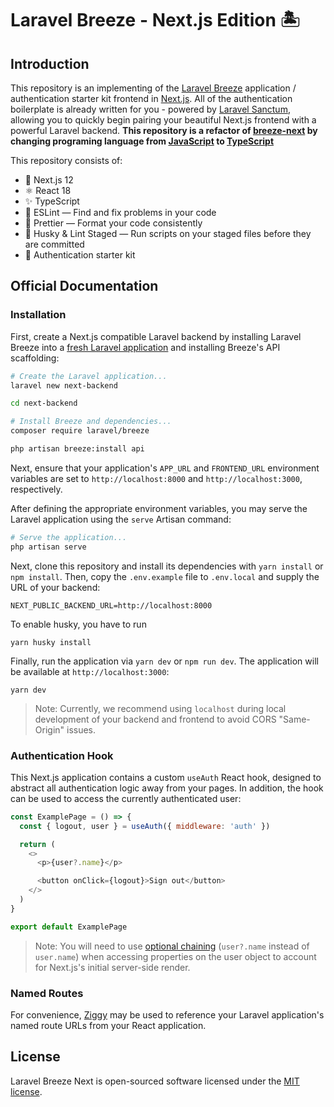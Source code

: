 # Laravel Breeze - Next.js Edition 🏝️

## Introduction

This repository is an implementing of the [Laravel Breeze](https://laravel.com/docs/starter-kits) application / authentication starter kit frontend in [Next.js](https://nextjs.org). All of the authentication boilerplate is already written for you - powered by [Laravel Sanctum](https://laravel.com/docs/sanctum), allowing you to quickly begin pairing your beautiful Next.js frontend with a powerful Laravel backend.
**This repository is a refactor of [breeze-next](https://github.com/laravel/breeze-next) by changing programing language from [JavaScript](https://www.javascript.com/) to [TypeScript](https://www.typescriptlang.org/)**

This repository consists of:

- 🔼 Next.js 12
- ⚛️ React 18
- ✨ TypeScript
- 📏 ESLint — Find and fix problems in your code
- 💖 Prettier — Format your code consistently
- 🐶 Husky & Lint Staged — Run scripts on your staged files before they are committed
- 🔑 Authentication starter kit

## Official Documentation

### Installation

First, create a Next.js compatible Laravel backend by installing Laravel Breeze into a [fresh Laravel application](https://laravel.com/docs/installation) and installing Breeze's API scaffolding:

```bash
# Create the Laravel application...
laravel new next-backend

cd next-backend

# Install Breeze and dependencies...
composer require laravel/breeze

php artisan breeze:install api
```

Next, ensure that your application's `APP_URL` and `FRONTEND_URL` environment variables are set to `http://localhost:8000` and `http://localhost:3000`, respectively.

After defining the appropriate environment variables, you may serve the Laravel application using the `serve` Artisan command:

```bash
# Serve the application...
php artisan serve
```

Next, clone this repository and install its dependencies with `yarn install` or `npm install`. Then, copy the `.env.example` file to `.env.local` and supply the URL of your backend:

```
NEXT_PUBLIC_BACKEND_URL=http://localhost:8000
```

To enable husky, you have to run

```
yarn husky install
```

Finally, run the application via `yarn dev` or `npm run dev`. The application will be available at `http://localhost:3000`:

```
yarn dev
```

> Note: Currently, we recommend using `localhost` during local development of your backend and frontend to avoid CORS "Same-Origin" issues.

### Authentication Hook

This Next.js application contains a custom `useAuth` React hook, designed to abstract all authentication logic away from your pages. In addition, the hook can be used to access the currently authenticated user:

```js
const ExamplePage = () => {
  const { logout, user } = useAuth({ middleware: 'auth' })

  return (
    <>
      <p>{user?.name}</p>

      <button onClick={logout}>Sign out</button>
    </>
  )
}

export default ExamplePage
```

> Note: You will need to use [optional chaining](https://developer.mozilla.org/en-US/docs/Web/JavaScript/Reference/Operators/Optional_chaining) (`user?.name` instead of `user.name`) when accessing properties on the user object to account for Next.js's initial server-side render.

### Named Routes

For convenience, [Ziggy](https://github.com/tighten/ziggy#spas-or-separate-repos) may be used to reference your Laravel application's named route URLs from your React application.

## License

Laravel Breeze Next is open-sourced software licensed under the [MIT license](LICENSE.md).

